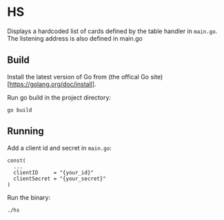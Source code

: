 HS
==

Displays a hardcoded list of cards defined by the table handler in `main.go`.
The listening address is also defined in main.go

Build
-----

Install the latest version of Go from (the offical Go site)[https://golang.org/doc/install].

Run go build in the project directory:
```
go build
```

Running
-------

Add a client id and secret in `main.go`:

```
const(
  ...
  clientID     = "{your_id}"
  clientSecret = "{your_secret}"
)
```

Run the binary:
```
./hs
```
